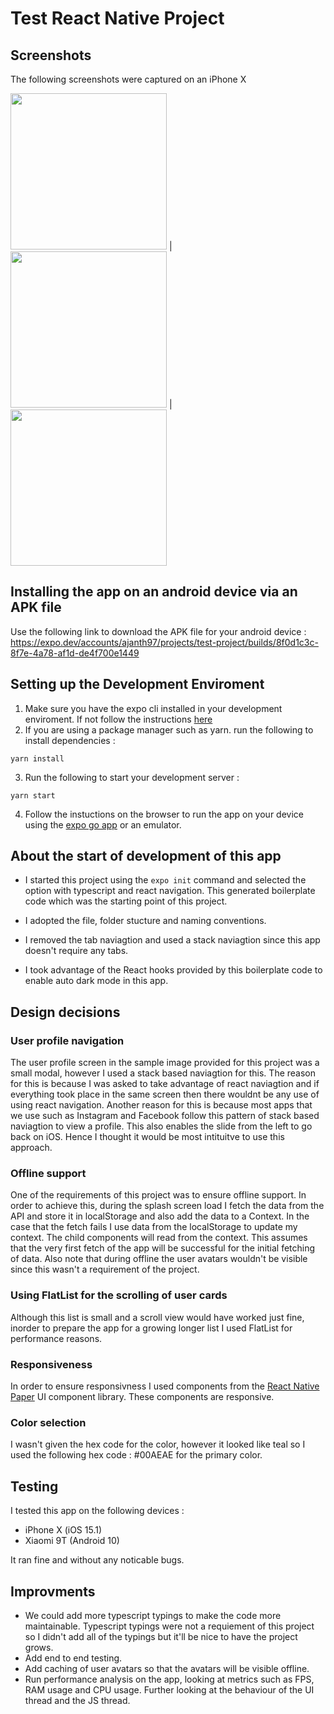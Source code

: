 # Test React Native Project

## Screenshots

The following screenshots were captured on an iPhone X
                                                                                                                          
<img src=https://user-images.githubusercontent.com/50458502/144909440-98edf53e-6cfa-4f59-8d28-4f1e941579c9.PNG width="250"> | <img src=https://user-images.githubusercontent.com/50458502/144910857-d95f4b41-3a84-4f37-9fd2-770bdabe5a2e.PNG width="250"> | <img src=https://user-images.githubusercontent.com/50458502/144911055-a179f7f7-0256-4a3d-91b9-2c87cfc5832c.PNG width="250"> 


## Installing the app on an android device via an APK file
Use the following link to download the APK file for your android device :
https://expo.dev/accounts/ajanth97/projects/test-project/builds/8f0d1c3c-8f7e-4a78-af1d-de4f700e1449

## Setting up the Development Enviroment 

1. Make sure you have the expo cli installed in your development enviroment. If not follow the instructions [here](https://docs.expo.dev/get-started/installation/)
2. If you are using a package manager such as yarn. run the following to install dependencies :
```
yarn install
```
3. Run the following to start your development server :
```
yarn start
```
4. Follow the instuctions on the browser to run the app on your device using the [expo go app](https://expo.dev/client) or an emulator.

## About the start of development of this app

- I started this project using the `expo init` command and selected the option with typescript and react navigation. This generated boilerplate code which was the starting point of this project.

- I adopted the file, folder stucture and naming conventions.
 
- I removed the tab naviagtion and used a stack naviagtion since this app doesn't require any tabs. 

- I took advantage of the React hooks provided by this boilerplate code to enable auto dark mode in this app.


## Design decisions
### User profile navigation
The user profile screen in the sample image provided for this project was a small modal, however I used a stack based naviagtion for this. The reason for this is because I was asked to take advantage of react naviagtion and if everything took place in the same screen then there wouldnt be any use of using react navigation. Another reason for this is because most apps that we use such as Instagram and Facebook follow this pattern of stack based naviagtion to view a profile. This also enables the slide from the left to go back on iOS. Hence I thought it would be most intituitve to use this approach.
### Offline support
One of the requirements of this project was to ensure offline support. In order to achieve this, during the splash screen load I fetch the data from the API and store it in localStorage and also add the data to a Context. In the case that the fetch fails I use data from the localStorage to update my context. The child components will read from the context. This assumes that the very first fetch of the app will be successful for the initial fetching of data. Also note that during offline the user avatars wouldn't be visible since this wasn't a requirement of the project.

### Using FlatList for the scrolling of user cards

Although this list is small and a scroll view would have worked just fine, inorder to prepare the app for a growing longer list I used FlatList for performance reasons.

### Responsiveness

In order to ensure responsivness I used components from the [React Native Paper](https://reactnativepaper.com) UI component library. These components are responsive.

### Color selection

I wasn't given the hex code for the color, however it looked like teal so I used the following hex code : #00AEAE for the primary color. 

## Testing

I tested this app on the following devices :

- iPhone X (iOS 15.1)
- Xiaomi 9T (Android 10)

It ran fine and without any noticable bugs.

## Improvments

- We could add more typescript typings to make the code more maintainable. Typescript typings were not a requiement of this project so I didn't add all of the typings but it'll be nice to have the project grows.
- Add end to end testing.
- Add caching of user avatars so that the avatars will be visible offline.
- Run performance analysis on the app, looking at metrics such as FPS, RAM usage and CPU usage. Further looking at the behaviour of the UI thread and the JS thread. 
